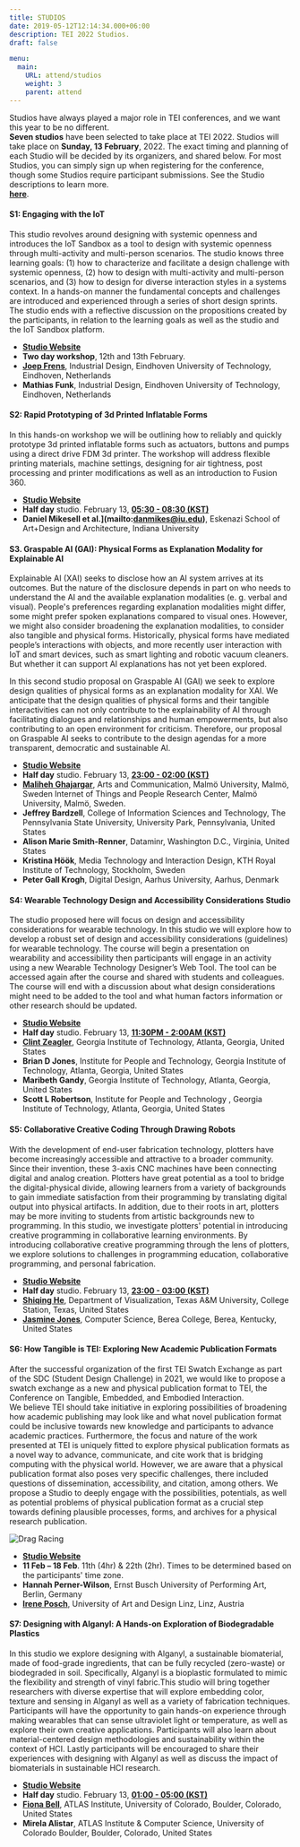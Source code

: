 ```yaml
---
title: STUDIOS
date: 2019-05-12T12:14:34.000+06:00
description: TEI 2022 Studios.
draft: false

menu:
  main:
    URL: attend/studios
    weight: 3
    parent: attend
---
```


Studios have always played a major role in TEI conferences, and we want this year to be no different.  
**Seven studios** have been selected to take place at TEI 2022. Studios will take place on **Sunday, 13 February**, 2022. The exact timing and planning of each Studio will be decided by its organizers, and shared below. For most Studios, you can simply sign up when registering for the conference, though some Studios require participant submissions. See the Studio descriptions to learn more.  
**[here](https://programs.sigchi.org/tei/2022/program/13-feb)**.
​

#### S1: Engaging with the IoT

This studio revolves around designing with systemic openness and introduces the IoT Sandbox as a tool to design with systemic openness through multi-activity and multi-person scenarios. The studio knows three learning goals: (1) how to characterize and facilitate a design challenge with systemic openness, (2) how to design with multi-activity and multi-person scenarios, and (3) how to design for diverse interaction styles in a systems context. In a hands-on manner the fundamental concepts and challenges are introduced and experienced through a series of short design sprints. The studio ends with a reflective discussion on the propositions created by the participants, in relation to the learning goals as well as the studio and the IoT Sandbox platform.

-  **[Studio Website](https://futureeveryday.github.io/TEI2022_Studio/)**
-  **Two day workshop**, 12th and 13th February.
- **[Joep Frens](mailto:j.w.frens@tue.nl)**, Industrial Design, Eindhoven University of Technology, Eindhoven, Netherlands
- **Mathias Funk**, Industrial Design, Eindhoven University of Technology, Eindhoven, Netherlands


####  S2: Rapid Prototyping of 3d Printed Inflatable Forms

In this hands-on workshop we will be outlining how to reliably and quickly prototype 3d printed inflatable forms such as actuators, buttons and pumps using a direct drive FDM 3d printer. The workshop will address flexible printing materials, machine settings, designing for air tightness, post processing and printer modifications as well as an introduction to Fusion 360.

- **[Studio Website](https://sites.google.com/iu.edu/tei22)**
- **Half day** studio. February 13, **[05:30 - 08:30 (KST)](https://savvytime.com/converter/kst-to-cet-est-pst/feb-13-2022/5-30am)**
- **Daniel Mikesell et al.](mailto:danmikes@iu.edu)**, Eskenazi School of Art+Design and Architecture, Indiana University



#### S3. Graspable AI (GAI): Physical Forms as Explanation Modality for Explainable AI

Explainable AI (XAI) seeks to disclose how an AI system arrives at its outcomes. But the nature of the disclosure depends in part on who needs to understand the AI and the available explanation modalities (e. g. verbal and visual). People's preferences regarding explanation modalities might differ, some might prefer spoken explanations compared to visual ones. However, we might also consider broadening the explanation modalities, to consider also tangible and physical forms. Historically, physical forms have mediated people’s interactions with objects, and more recently user interaction with IoT and smart devices, such as smart lighting and robotic vacuum cleaners. But whether it can support AI explanations has not yet been explored.  

In this second studio proposal on Graspable AI (GAI) we seek to explore design qualities of physical forms as an explanation modality for XAI. We anticipate that the design qualities of physical forms and their tangible interactivities can not only contribute to the explainability of AI through facilitating dialogues and relationships and human empowerments, but also contributing to an open environment for criticism. Therefore, our proposal on Graspable AI seeks to contribute to the design agendas for a more transparent, democratic and sustainable AI.

- **[Studio Website](https://sites.google.com/view/graspable-ai/home?authuser=1)**
- **Half day** studio. February 13, **[23:00 - 02:00 (KST)](https://savvytime.com/converter/kst-to-cet-est-pst/feb-13-2022/11pm)**
- **[Maliheh Ghajargar](mailto:maliheh.ghajargar@mau.se)**, Arts and Communication, Malmö University, Malmö, Sweden Internet of Things and People Research Center, Malmö University, Malmö, Sweden.
- **Jeffrey Bardzell**, College of Information Sciences and Technology, The Pennsylvania State University, University Park, Pennsylvania, United States
- **Alison Marie Smith-Renner**, Dataminr, Washington D.C., Virginia, United States
- **Kristina Höök**, Media Technology and Interaction Design, KTH Royal Institute of Technology, Stockholm, Sweden
- **Peter Gall Krogh**, Digital Design, Aarhus University, Aarhus, Denmark


#### S4: Wearable Technology Design and Accessibility Considerations Studio

The studio proposed here will focus on design and accessibility considerations for wearable technology. In this studio we will explore how to develop a robust set of design and accessibility considerations (guidelines) for wearable technology. The course will begin a presentation on wearability and accessibility then participants will engage in an activity using a new Wearable Technology Designer’s Web Tool. The tool can be accessed again after the course and shared with students and colleagues. The course will end with a discussion about what design considerations might need to be added to the tool and what human factors information or other research should be updated.

- **[Studio Website](https://research.gatech.edu/ipat/wearablestudiofeb13-2022)**
- **Half day** studio. February 13, **[11:30PM - 2:00AM (KST)](https://savvytime.com/converter/kst-to-cet-est-pst/feb-13-2022/11-30pm)**
- **[Clint Zeagler](mailto:clintzeagler@gatech.edu)**, Georgia Institute of Technology, Atlanta, Georgia, United States
- **Brian D Jones**, Institute for People and Technology, Georgia Institute of Technology, Atlanta, Georgia, United States
- **Maribeth Gandy**, Georgia Institute of Technology, Atlanta, Georgia, United States
- **Scott L Robertson**, Institute for People and Technology , Georgia Institute of Technology, Atlanta, Georgia, United States

#### S5: Collaborative Creative Coding Through Drawing Robots

With the development of end-user fabrication technology, plotters have become increasingly accessible and attractive to a broader community. Since their invention, these 3-axis CNC machines have been connecting digital and analog creation. Plotters have great potential as a tool to bridge the digital-physical divide, allowing learners from a variety of backgrounds to gain immediate satisfaction from their programming by translating digital output into physical artifacts. In addition, due to their roots in art, plotters may be more inviting to students from artistic backgrounds new to programming. In this studio, we investigate plotters' potential in introducing creative programming in collaborative learning environments. By introducing collaborative creative programming through the lens of plotters, we explore solutions to challenges in programming education, collaborative programming, and personal fabrication.

- **[Studio Website](https://liciahe.github.io/plotter_party_2022/)**
- **Half day** studio. February 13, **[23:00 - 03:00 (KST)](https://savvytime.com/converter/kst-to-cet-est-pst/feb-13-2022/11pm)**
- **[Shiqing He](mailto:liciahe@tamu.edu)**, Department of Visualization, Texas A&M University, College Station, Texas, United States
- **[Jasmine Jones](https://jazzij.github.io/)**, Computer Science, Berea College, Berea, Kentucky, United States



#### S6: How Tangible is TEI: Exploring New Academic Publication Formats

After the successful organization of the first TEI Swatch Exchange as part of the SDC (Student Design Challenge) in 2021, we would like to propose a swatch exchange as a new and physical publication format to TEI, the Conference on Tangible, Embedded, and Embodied Interaction.  
We believe TEI should take initiative in exploring possibilities of broadening how academic publishing may look like and what novel publication format could be inclusive towards new knowledge and participants to advance academic practices. Furthermore, the focus and nature of the work presented at TEI is uniquely fitted to explore physical publication formats as a novel way to advance, communicate, and cite work that is bridging computing with the physical world. However, we are aware that a physical publication format also poses very specific challenges, there included questions of dissemination, accessibility, and citation, among others. We propose a Studio to deeply engage with the possibilities, potentials, as well as potential problems of physical publication format as a crucial step towards defining plausible processes, forms, and archives for a physical research publication.

![Drag Racing](/2022/images/tangible-studio.jpeg)
- **[Studio Website](https://gtt.ufg.at/tei22-studio-open-call-new-formats/)**
- **11 Feb – 18 Feb**. 11th (4hr) & 22th (2hr). Times to be determined based on the participants' time zone.
- **Hannah Perner-Wilson**,  Ernst Busch University of Performing Art, Berlin, Germany
- **[Irene Posch](mailto:ireneposch@gmail.com)**, University of Art and Design Linz, Linz, Austria


#### S7: Designing with Alganyl: A Hands-on Exploration of Biodegradable Plastics

In this studio we explore designing with Alganyl, a sustainable biomaterial, made of food-grade ingredients, that can be fully recycled (zero-waste) or biodegraded in soil. Specifically, Alganyl is a bioplastic formulated to mimic the flexibility and strength of vinyl fabric.This studio will bring together researchers with diverse expertise that will explore embedding color, texture and sensing in Alganyl as well as a variety of fabrication techniques. Participants will have the opportunity to gain hands-on experience through making wearables that can sense ultraviolet light or temperature, as well as explore their own creative applications. Participants will also learn about material-centered design methodologies and sustainability within the context of HCI. Lastly participants will be encouraged to share their experiences with designing with Alganyl as well as discuss the impact of biomaterials in sustainable HCI research.

- **[Studio Website](https://sites.google.com/colorado.edu/designing-with-alganyl/)**
- **Half day** studio. February 13, **[01:00 - 05:00 (KST)](https://savvytime.com/converter/kst-to-cet-est-pst/feb-13-2022/1am)**
-  **[Fiona Bell](mailto:fiona.bell@colorado.edu)**, ATLAS Institute, University of Colorado, Boulder, Colorado, United States
-  **Mirela Alistar**, ATLAS Institute & Computer Science, University of Colorado Boulder, Boulder, Colorado, United States
